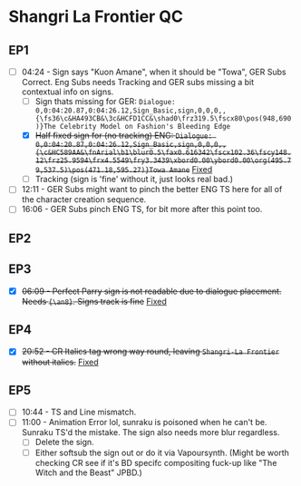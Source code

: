# Shangri La Frontier QC

## EP1

- [ ] 04:24 - Sign says "Kuon Amane", when it should be "Towa", GER Subs Correct. Eng Subs needs Tracking and GER subs missing a bit contextual info on signs.
  - [ ] Sign thats missing for GER: `Dialogue: 0,0:04:20.87,0:04:26.12,Sign_Basic,sign,0,0,0,,{\fs36\c&HA493CB&\3c&HCFD1CC&\shad0\frz319.5\fscx80\pos(948,690)}The Celebrity Model on Fashion's Bleeding Edge`
  - [x] ~~Half fixed sign for (no tracking) ENG: `Dialogue: 0,0:04:20.87,0:04:26.12,Sign_Basic,sign,0,0,0,,{\c&HC589AA&\fnArial\b1\blur0.5\fax0.616342\fscx102.36\fscy148.12\frz25.9594\frx4.5549\fry3.3439\xbord0.00\ybord0.00\org(495.79,537.5)\pos(471.18,595.27)}Towa Amane`~~ [Fixed](https://github.com/Vodes/SLF/commit/76b8688827afb4cf8d0d10711e9acec4182629d4)
  - [ ] Tracking (sign is 'fine' without it, just looks real bad.)

- [ ] 12:11 - GER Subs might want to pinch the better ENG TS here for all of the character creation sequence.
- [ ] 16:06 - GER Subs pinch ENG TS, for bit more after this point too.  

## EP2

## EP3

- [x] ~~06:09 - Perfect Parry sign is not readable due to dialogue placement. Needs `{\an8}`. Signs track is fine~~ [Fixed](https://github.com/Vodes/SLF/commit/ccab0103fcda95569ba185ba448bf65277a10d8c)

## EP4

- [x] ~~20:52 - CR Italics tag wrong way round, leaving `Shangri-La Frontier` without italics.~~ [Fixed](https://github.com/Vodes/SLF/commit/de32e31340145ff4141fa5e90878f42ad5e76d95)

## EP5
  
- [ ] 10:44 - TS and Line mismatch.
- [ ] 11:00 - Animation Error lol, sunraku is poisoned when he can't be. Sunraku TS'd the mistake. The sign also needs more blur regardless.
  - [ ] Delete the sign.
  - [ ] Either softsub the sign out or do it via Vapoursynth. (Might be worth checking CR see if it's BD specifc compositing fuck-up like "The Witch and the Beast" JPBD.)
